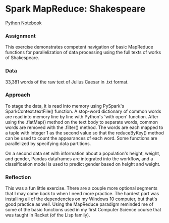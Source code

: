 # Spark MapReduce: Shakespeare

[Python Notebook](pyspark_exercise.ipynb)

### Assignment

This exercise demonstrates competent navigation of basic MapReduce functions for parallelization of data processing using the full texts of works of Shakespeare.

### Data

33,381 words of the raw text of Julius Caesar in .txt format.

### Approach

To stage the data, it is read into memory using PySpark's SparkContext.textFile() function. A stop-word dictionary of common words are read into memory line by line with Python's 'with open' function. After using the .flatMap() method on the text body to separate words, common words are removed with the .filter() method. The words are each mapped to a tuple with integer 1 as the second value so that the reduceByKey() method can be used to count the appearances of each word. Some functions are parallelized by specifying data partitions.

On a second data set with information about a population's height, weight, and gender, Pandas dataframes are integrated into the workflow, and a classification model is used to predict gender based on height and weight.

### Reflection

This was a fun little exercise. There are a couple more optional segments that I may come back to when I need more practice. The hardest part was installing all of the dependencies on my Windows 10 computer, but that's good practice as well. Using the MapReduce paradigm reminded me of some of the basic functions used in my first Computer Science course that was taught in Racket (of the Lisp family).